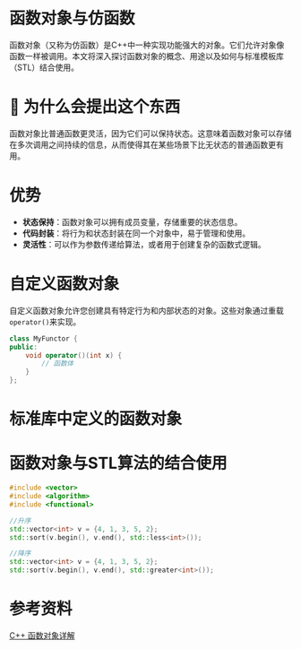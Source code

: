 # 函数对象与仿函数

函数对象（又称为仿函数）是C++中一种实现功能强大的对象。它们允许对象像函数一样被调用。本文将深入探讨函数对象的概念、用途以及如何与标准模板库（STL）结合使用。

# 🤔 为什么会提出这个东西

函数对象比普通函数更灵活，因为它们可以保持状态。这意味着函数对象可以存储在多次调用之间持续的信息，从而使得其在某些场景下比无状态的普通函数更有用。

# 优势
- **状态保持**：函数对象可以拥有成员变量，存储重要的状态信息。
- **代码封装**：将行为和状态封装在同一个对象中，易于管理和使用。
- **灵活性**：可以作为参数传递给算法，或者用于创建复杂的函数式逻辑。

# 自定义函数对象

自定义函数对象允许您创建具有特定行为和内部状态的对象。这些对象通过重载`operator()`来实现。

```cpp
class MyFunctor {
public:
    void operator()(int x) {
        // 函数体
    }
};
```

# 标准库中定义的函数对象

# 函数对象与STL算法的结合使用

```cpp
#include <vector>
#include <algorithm>
#include <functional>

//升序
std::vector<int> v = {4, 1, 3, 5, 2};
std::sort(v.begin(), v.end(), std::less<int>());

//降序
std::vector<int> v = {4, 1, 3, 5, 2};
std::sort(v.begin(), v.end(), std::greater<int>());
```

# 参考资料
[C++ 函数对象详解]

[C++ 函数对象详解]:https://blog.csdn.net/fckbb/article/details/130938717?ops_request_misc=%257B%2522request%255Fid%2522%253A%2522170192934616800184142685%2522%252C%2522scm%2522%253A%252220140713.130102334..%2522%257D&request_id=170192934616800184142685&biz_id=0&utm_medium=distribute.pc_search_result.none-task-blog-2~all~top_click~default-2-130938717-null-null.142%5Ev96%5Epc_search_result_base2&utm_term=%E5%87%BD%E6%95%B0%E5%AF%B9%E8%B1%A1&spm=1018.2226.3001.4187
